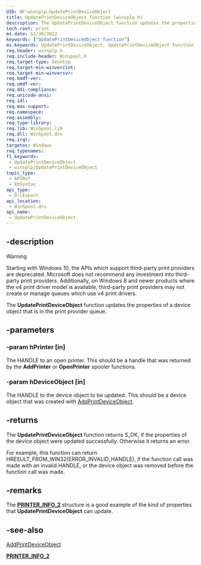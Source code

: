 ```yaml
---
UID: NF:winsplp.UpdatePrintDeviceObject
title: UpdatePrintDeviceObject function (winsplp.h)
description: The UpdatePrintDeviceObject function updates the properties of a device object that is in the print provider queue.
tech.root: print
ms.date: 11/30/2022
keywords: ["UpdatePrintDeviceObject function"]
ms.keywords: UpdatePrintDeviceObject, UpdatePrintDeviceObject function [Print Devices], print.updateprintdeviceobject, winsplp/UpdatePrintDeviceObject
req.header: winsplp.h
req.include-header: Winspool.h
req.target-type: Desktop
req.target-min-winverclnt: 
req.target-min-winversvr: 
req.kmdf-ver: 
req.umdf-ver: 
req.ddi-compliance: 
req.unicode-ansi: 
req.idl: 
req.max-support: 
req.namespace: 
req.assembly: 
req.type-library: 
req.lib: WinSpool.lib
req.dll: WinSpool.drv
req.irql: 
targetos: Windows
req.typenames: 
f1_keywords:
 - UpdatePrintDeviceObject
 - winsplp/UpdatePrintDeviceObject
topic_type:
 - APIRef
 - kbSyntax
api_type:
 - DllExport
api_location:
 - WinSpool.drv
api_name:
 - UpdatePrintDeviceObject
---
```


## -description

> [!WARNING]
> Starting with Windows 10, the APIs which support third-party print providers are deprecated. Microsoft does not recommend any investment into third-party print providers. Additionally, on Windows 8 and newer products where the v4 print driver model is available, third-party print providers may not create or manage queues which use v4 print drivers.

The **UpdatePrintDeviceObject** function updates the properties of a device object that is in the print provider queue.

## -parameters

### -param hPrinter [in]

The HANDLE to an open printer. This should be a handle that was returned by the **AddPrinter** or **OpenPrinter** spooler functions.

### -param hDeviceObject [in]

The HANDLE to the device object to be updated. This should be a device object that was created with [AddPrintDeviceObject](./nf-winsplp-addprintdeviceobject.md).

## -returns

The **UpdatePrintDeviceObject** function returns S_OK, if the properties of the  device object were updated successfully. Otherwise it returns an error.

For example, this function can return HRESULT_FROM_WIN32(ERROR_INVALID_HANDLE), if the function call was made with an invalid HANDLE, or the device object was removed before the function call was made.

## -remarks

The [**PRINTER_INFO_2**](/windows/win32/printdocs/printer-info-2) structure is a good example of the kind of properties that **UpdatePrintDeviceObject** can update.

## -see-also

[AddPrintDeviceObject](./nf-winsplp-addprintdeviceobject.md)

[**PRINTER_INFO_2**](/windows/win32/printdocs/printer-info-2)